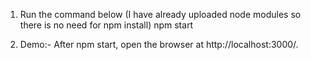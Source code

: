1. Run the command below (I have already uploaded node modules so there is no need for npm install)
   npm start

2. Demo:-
   After npm start, open the browser at http://localhost:3000/.
